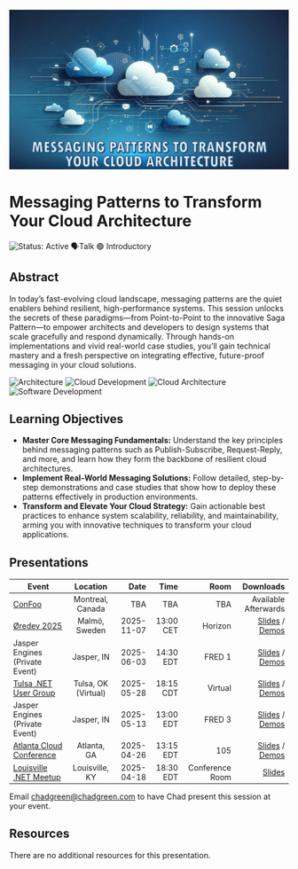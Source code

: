 ![Messaging Patterns to Transform Your Cloud Architecture](Thumbnail.jpg)

# Messaging Patterns to Transform Your Cloud Architecture

![Status: Active](https://img.shields.io/badge/Status-Active-brightgreen) 🗣️Talk 🟢 Introductory

## Abstract
In today’s fast-evolving cloud landscape, messaging patterns are the quiet enablers behind resilient, high-performance systems. This session unlocks the secrets of these paradigms—from Point-to-Point to the innovative Saga Pattern—to empower architects and developers to design systems that scale gracefully and respond dynamically. Through hands-on implementations and vivid real-world case studies, you’ll gain technical mastery and a fresh perspective on integrating effective, future-proof messaging in your cloud solutions.

![Architecture](https://img.shields.io/badge/Tag-Architecture-blue) ![Cloud Development](https://img.shields.io/badge/Tag-Cloud%20Development-blue) ![Cloud Architecture](https://img.shields.io/badge/Tag-Cloud%20Architecture-blue) ![Software Development](https://img.shields.io/badge/Tag-Software%20Development-blue)

## Learning Objectives
- **Master Core Messaging Fundamentals:** Understand the key principles behind messaging patterns such as Publish-Subscribe, Request-Reply, and more, and learn how they form the backbone of resilient cloud architectures.
- **Implement Real-World Messaging Solutions:** Follow detailed, step-by-step demonstrations and case studies that show how to deploy these patterns effectively in production environments.
- **Transform and Elevate Your Cloud Strategy:** Gain actionable best practices to enhance system scalability, reliability, and maintainability, arming you with innovative techniques to transform your cloud applications.

## Presentations

| Event | Location | Date | Time | Room | Downloads |
|-------|:--------:|-----:|-----:|-----:|----------:|
| [ConFoo](https://confoo.ca/en/2026) | Montreal, Canada | TBA | TBA | TBA | Available Afterwards |
| [Øredev 2025](https://oredev.org/) | Malmö, Sweden | 2025-11-07 | 13:00 CET | Horizon | [Slides](EventMaterials/MessagingPatterns-Oredev.pptx) / [Demos](Demos) |
| Jasper Engines (Private Event) | Jasper, IN | 2025-06-03 | 14:30 EDT | FRED 1 | [Slides](EventMaterials/MessagingPatterns-Jasper-DEV01-02.pptx) / [Demos](Demos) |
| [Tulsa .NET User Group](https://www.meetup.com/tulsadevelopers-net/events/308068892) | Tulsa, OK (Virtual) | 2025-05-28 | 18:15 CDT | Virtual | [Slides](EventMaterials/MessagingPatterns-Tulsa.pptx) / [Demos](Demos) |
| Jasper Engines (Private Event) | Jasper, IN | 2025-05-13 | 13:00 EDT | FRED 3 | [Slides](EventMaterials/MessagingPatterns-Jassper-DEV03.pptx) / [Demos](Demos) |
| [Atlanta Cloud Conference](https://atlantacloudconference.com/) | Atlanta, GA | 2025-04-26 | 13:15 EDT | 105 | [Slides](EventMaterials/MessagingPatterns-AtlantaCloudConference2025.pptx) / [Demos](Demos) |
| [Louisville .NET Meetup](https://www.meetup.com/louisville-dotnet/events/307268301) | Louisville, KY | 2025-04-18 | 18:30 EDT | Conference Room | [Slides](EventMaterials/MessagingPatterns-LouDotNet2025.pptx) |

Email [chadgreen@chadgreen.com](mailto:chadgreen@chadgreen.com?subject=Presentation%20Request:%20Transform%20Your%20Cloud%20Architecture%20with%20These%20Messaging%20Patterns) to have Chad present this session at your event.

## Resources
There are no additional resources for this presentation.
